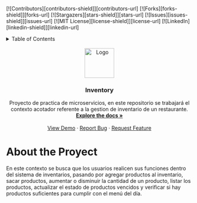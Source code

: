 <a name="readme-top"></a>

<!-- PROJECT SHIELDS -->

[![Contributors][contributors-shield]][contributors-url]
[![Forks][forks-shield]][forks-url]
[![Stargazers][stars-shield]][stars-url]
[![Issues][issues-shield]][issues-url]
[![MIT License][license-shield]][license-url]
[![LinkedIn][linkedin-shield]][linkedin-url]

<!-- TABLE OF CONTENTS -->

<details>
<summary>Table of Contents</summary>
<ol>
<li>
<a href="#about-the-proyect">About the proyect</a>
<ul>
<li><a href="#technologies">Technologies</a></li>
</ul>
</li>
<li>
<a href="#getting-started">Getting Started</a>
<ul>
<li><a href="#prerequisites">Prerequisites</a></li>
<li><a href="#installation">Installation</a></li>
</ul>
</li>
<li><a href="#usage">Usage</a></li>
<li><a href="#roadmap">Roadmap</a></li>
<li><a href="#contributing">Contributing</a></li>
<li><a href="#license">License</a></li>
<li><a href="#contact">Contact</a></li>
<li><a href="#acknowledgments">Acknowledgments</a></li>
</ol>
</details>

<!-- Proyect general information -->

<br />
<div align="center">
  <a href="https://github.com/SBenitezL/inventory">
    <img src="source/logo_inventory.jepg" alt="Logo" width="80" height="80">
  </a>

<h3 align="center">Inventory</h3>

  <p align="center">
    Proyecto de practica de microservicios, en este repositorio se trabajará el contexto acotador referente a la gestion de inventario de un restaurante.
    <br />
    <a href="https://github.com/SBenitezL/inventory"><strong>Explore the docs »</strong></a>
    <br />
    <br />
    <a href="https://github.com/SBenitezL/inventory">View Demo</a>
    ·
    <a href="https://github.com/SBenitezL/inventory/issues/new?labels=bug&template=bug-report---.md">Report Bug</a>
    ·
    <a href="https://github.com/SBenitezL/inventory/issues/new?labels=enhancement&template=feature-request---.md">Request Feature</a>
  </p>
</div>

<!-- ABOUT THE PROJECT -->

# About the Proyect

En este contexto se busca que los usuarios realicen sus funciones dentro del sistema de inventarios, pasando por agregar productos al inventario, sacar productos, aumentar o disminuir la cantidad de un producto, listar los productos, actualizar el estado de productos vencidos y verificar si hay productos suficientes para cumplir con el menú del día.
